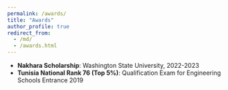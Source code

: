 ```yaml
---
permalink: /awards/
title: "Awards"
author_profile: true
redirect_from: 
  - /md/
  - /awards.html
---
```


- **Nakhara Scholarship**: Washington State University, 2022-2023
- **Tunisia National Rank 76 (Top 5%)**: Qualification Exam for Engineering Schools Entrance 2019

